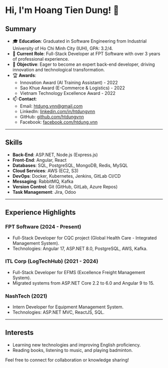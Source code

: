 # Hi, I'm Hoang Tien Dung! 👋

## Summary

- 🎓 **Education**: Graduated in Software Engineering from Industrial University of Ho Chi Minh City (IUH), GPA: 3.2/4.
- 💼 **Current Role**: Full-Stack Developer at FPT Software with over 3 years of professional experience.
- 🌟 **Objective**: Eager to become an expert back-end developer, driving innovation and technological transformation.
- 🏆 **Awards**:
  - Innovation Award (AI Training Assistant) - 2022
  - Sao Khue Award (E-Commerce & Logistics) - 2022
  - Vietnam Technology Excellence Award - 2022
- 📫 **Contact**:
  - Email: [htdung.vnn@gmail.com](mailto:htdung.vnn@gmail.com)
  - LinkedIn: [linkedin.com/in/htdungvnn](https://www.linkedin.com/in/htdungvnn)
  - GitHub: [github.com/htdungvnn](https://github.com/htdungvnn)
  - Facebook: [facebook.com/htdung.vnn](https://www.facebook.com/htdung.vnn)

---

## Skills

- **Back-End**: ASP.NET, Node.js (Express.js)
- **Front-End**: Angular, React
- **Databases**: SQL, PostgreSQL, MongoDB, Redis, MySQL
- **Cloud Services**: AWS (EC2, S3)
- **DevOps**: Docker, Kubernetes, Jenkins, GitLab CI/CD
- **Messaging**: RabbitMQ, Kafka
- **Version Control**: Git (GitHub, GitLab, Azure Repos)
- **Task Management**: Jira, Odoo

---

## Experience Highlights

### FPT Software (2024 - Present)
- Full-Stack Developer for CQC project (Global Health Care - Integrated Management System).
- Technologies: Angular 17, ASP.NET 8.0, PostgreSQL, AWS, Kafka.

### ITL Corp (LogTechHub) (2021 - 2024)
- Full-Stack Developer for EFMS (Excellence Freight Management System).
- Migrated systems from ASP.NET Core 2.2 to 6.0 and Angular 9 to 15.

### NashTech (2021)
- Intern Developer for Equipment Management System.
- Technologies: ASP.NET MVC, ReactJS, SQL.

---

## Interests

- Learning new technologies and improving English proficiency.
- Reading books, listening to music, and playing badminton.

Feel free to connect for collaboration or knowledge sharing!

